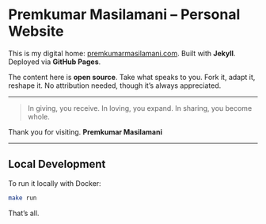 # Premkumar Masilamani – Personal Website

This is my digital home: [premkumarmasilamani.com](http://www.premkumarmasilamani.com). Built with **Jekyll**. Deployed via **GitHub Pages**.

The content here is **open source**. Take what speaks to you. Fork it, adapt it, reshape it. No attribution needed, though it’s always appreciated.

---

> In giving, you receive. In loving, you expand. In sharing, you become whole.

Thank you for visiting.
**Premkumar Masilamani**

---

## Local Development

To run it locally with Docker:

```bash
make run
```

That’s all.
